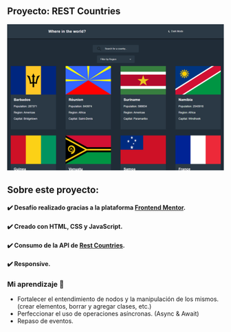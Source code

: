 ## Proyecto: REST Countries

![1681997214339](image/README/1681997214339.png "Rest-countries")

## Sobre este proyecto:

#### ✔️ Desafío realizado gracias a la plataforma [Frontend Mentor](https://www.frontendmentor.io).

#### ✔️ Creado con HTML, CSS y JavaScript.

#### ✔️ Consumo de la API de [Rest Countries](https://restcountries.com).

#### ✔️ Responsive.


### Mi aprendizaje 🚀

* Fortalecer el entendimiento de nodos y la manipulación de los mismos. (crear elementos, borrar y agregar clases, etc.)
* Perfeccionar el uso de operaciones asíncronas. (Async & Await)
* Repaso de eventos.
